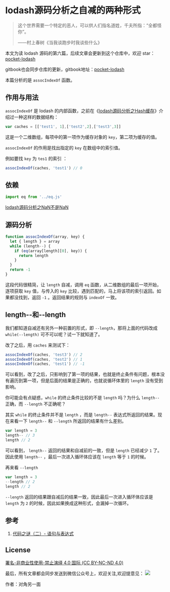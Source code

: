 # lodash源码分析之自减的两种形式

> 这个世界需要一个特定的恶人，可以供人们指名道姓，千夫所指：“全都怪你”。
>
> ——村上春树《当我谈跑步时我谈些什么》

本文为读 lodash 源码的第六篇，后续文章会更新到这个仓库中，欢迎 star：[pocket-lodash](https://github.com/yeyuqiudeng/pocket-lodash)

gitbook也会同步仓库的更新，gitbook地址：[pocket-lodash](https://www.gitbook.com/book/yeyuqiudeng/pocket-lodash/details)

本篇分析的是 `assocIndexOf` 函数。

## 作用与用法

`assocIndexOf` 是 lodash 的内部函数，之前在《[lodash源码分析之Hash缓存](hash.md)》介绍过一种这样的数据结构：

```javascript
var caches = [['test1', 1],['test2',2],['test3',3]]
```

这是一个二维数组，每项中的第一项作为缓存对象的 `key`，第二项为缓存的值。

`assocIndexOf` 的作用是找出指定的 `key` 在数组中的索引值。

例如要找 `key` 为 `tes1` 的索引 ：

```javascript
assocIndexOf(caches, 'test1') // 0
```

## 依赖

```javascript
import eq from '../eq.js'
```

[lodash源码分析之NaN不是NaN](../eq.md)

## 源码分析

```javascript
function assocIndexOf(array, key) {
  let { length } = array
  while (length--) {
    if (eq(array[length][0], key)) {
      return length
    }
  }
  return -1
}
```

这段代码很精简，让 `length` 自减，调用 `eq` 函数，从二维数组的最后一项开始，逐项获取 `key` 值，与传入的 `key` 比较，遇到匹配的，马上将该项的索引返回。如果都没找到，返回 `-1` 。返回结果的规则与 `indexOf` 一致。

## length--和--length

我们都知道自减还有另外一种前置的形式，即 `--length`，那将上面的代码改成 `while(--length)` 可不可以呢？试一下就知道了。

改了之后，用 `caches` 来测试下：

```javascript
assocIndexOf(caches, 'test3') // 2
assocIndexOf(caches, 'test2') // 1
assocIndexOf(caches, 'test1') // -1
```

可以看到，改了之后，只影响到了第一项的结果，也就是终止条件有问题，根本没有遍历到第一项，但是后面的结果是正确的，也就说循环体里的 `length` 没有受到影响。

你可能会有点疑惑，`while` 的终止条件比较的不是 `length` 吗？为什么 `length--` 正确，而 `--length` 不正确呢？

其实 `while` 的终止条件并不是 `length` ，而是 `length--` 表达式所返回的结果。现在来看一下 `length--` 和 `--length` 所返回的结果有什么差别。

```javascript
var length = 3
length-- // 3
length // 2
```

可以看到， `length--` 返回的结果和自减前的一致，但是 `length` 已经减少 `1` 了。因此使用 `length--` ，最后一次进入循环体应该在 `length` 等于 `1` 的时候。

再来看 `--length`

```javascript
var length = 3
--length // 2
length // 2
```

`--length` 返回的结果跟自减后的结果一致，因此最后一次进入循环体应该是 `length` 为 `2` 的时候，因此如果换成这种形式，会漏掉一次循环。

##  参考

1. [代码之谜（二）- 语句与表达式](http://justjavac.com/codepuzzle/2012/10/28/codepuzzle-expression-and-statement.html)

## License

[署名-非商业性使用-禁止演绎 4.0 国际 (CC BY-NC-ND 4.0)](http://creativecommons.org/licenses/by-nc-nd/4.0/)

最后，所有文章都会同步发送到微信公众号上，欢迎关注,欢迎提意见：  ![](https://raw.githubusercontent.com/yeyuqiudeng/resource/master/images/qrcode_front-end-article.jpg) 

作者：对角另一面